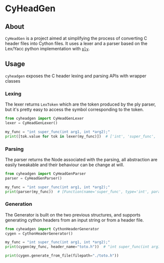 # CyHeadGen


## About

`CyHeadGen` is a project aimed at simplifying the process of converting C header files into Cython files.
It uses a lexer and a parser based on the Lex/Yacc python implementation with [`ply`](https://github.com/dabeaz/ply).

## Usage
`cyheadgen` exposes the C header lexing and parsing APIs with wrapper classes

### Lexing

The lexer returns `LexToken` which are the token produced by the ply parser, but it's pretty easy to access
the symbol corresponding to the token.
```python
from cyheadgen import CyHeadGenLexer
lexer = CyHeadGenLexer()

my_func = "int super_func(int arg1, int *arg2);"
print([tok.value for tok in lexer(my_func)])  # ['int', 'super_func', '(', 'int', 'arg1', ',', 'int', '*', 'arg2', ')', ';']
```

### Parsing

The parser returns the Node associated with the parsing, all abstraction are easily tweakable and their behaviour
can be change at will.
```python
from cyheadgen import CyHeadGenParser
parser = CyHeadGenParser()

my_func = "int super_func(int arg1, int *arg2);"
print(parser(my_func))  # [Function(name='super_func', type='int', parameters=[Argument(name='arg1', type='int', value=None), Argument(name='arg2', type='int*', value=None)])]
```

### Generation

The Generator is built on the two previous structures, and supports generating cython headers from an input string or
from a header file.
```python
from cyheadgen import CythonHeaderGenerator
cygen = CythonHeaderGenerator()

my_func = "int super_func(int arg1, int *arg2);"
print(cygen(my_func, header_name="toto.h"))  # "int super_func(int arg1, int *arg2)"

print(cygen.generate_from_file(filepath="./toto.h"))
```
